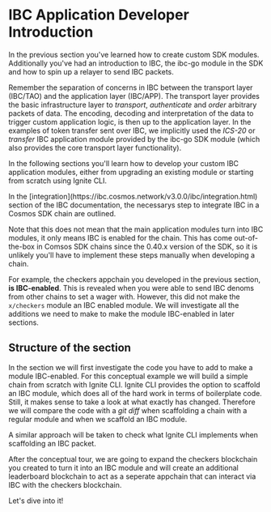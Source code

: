 # IBC Application Developer Introduction

In the previous section you've learned how to create custom SDK modules. Additionally you've had an introduction to IBC, the ibc-go module in the SDK and how to spin up a relayer to send IBC packets.

Remember the separation of concerns in IBC between the transport layer (IBC/TAO) and the application layer (IBC/APP). The transport layer provides the basic infrastructure layer to _transport_, _authenticate_ and _order_ arbitrary packets of data. The encoding, decoding and interpretation of the data to trigger custom application logic, is then up to the application layer. In the examples of token transfer sent over IBC, we implicitly used the _ICS-20_ or _transfer_ IBC application module provided by the ibc-go SDK module (which also provides the core transport layer functionality).

In the following sections you'll learn how to develop your custom IBC application modules, either from upgrading an existing module or starting from scratch using Ignite CLI.

<highlightbox>
In the [integration](https://ibc.cosmos.network/v3.0.0/ibc/integration.html) section of the IBC documentation, the necessarys step to integrate IBC in a Cosmos SDK chain are outlined.

Note that this does not mean that the main application modules turn into IBC modules, it only means IBC is enabled for the chain. This has come out-of-the-box in Comsos SDK chains since the 0.40.x version of the SDK, so it is unlikely you'll have to implement these steps manually when developing a chain.

For example, the checkers appchain you developed in the previous section, **is IBC-enabled**. This is revealed when you were able to send IBC denoms from other chains to set a wager with. However, this did not make the `x/checkers` module an IBC enabled module. We will investigate all the additions we need to make to make the module IBC-enabled in later sections.
</higlightbox>

## Structure of the section

In the section we will first investigate the code you have to add to make a module IBC-enabled. For this conceptual example we will build a simple chain from scratch with Ignite CLI. Ignite CLI provides the option to scaffold an IBC module, which does all of the hard work in terms of boilerplate code. Still, it makes sense to take a look at what exactly has changed. Therefore we will compare the code with a _git diff_ when scaffolding a chain with a regular module and when we scaffold an IBC module.

A similar approach will be taken to check what Ignite CLI implements when scaffolding an IBC packet.

After the conceptual tour, we are going to expand the checkers blockchain you created to turn it into an IBC module and will create an additional leaderboard blockchain to act as a seperate appchain that can interact via IBC with the checkers blockchain.

Let's dive into it!
